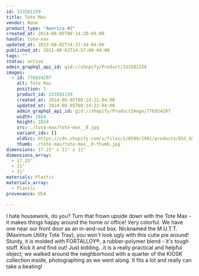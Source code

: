 ```yaml
---
id: 333581159
title: Tote Max
vendor: None
product_type: "America #2"
created_at: 2014-08-05T00:14:20-04:00
handle: tote-max
updated_at: 2023-08-02T14:37:34-04:00
published_at: 2011-06-02T14:57:00-04:00
tags: ""
status: active
admin_graphql_api_id: gid://shopify/Product/333581159
images:
  - id: 776924207
    alt: Tote Max
    position: 1
    product_id: 333581159
    created_at: 2014-08-05T00:14:22-04:00
    updated_at: 2014-08-05T00:14:22-04:00
    admin_graphql_api_id: gid://shopify/ProductImage/776924207
    width: 1024
    height: 1024
    src: ./tote-max/tote-max__0.jpg
    variant_ids: []
    oldSrc: https://cdn.shopify.com/s/files/1/0589/2901/products/DSC_6362_tooltote.jpeg?v=1407212062
    thumb: ./tote-max/tote-max__0-thumb.jpg
dimensions: 17.25" x 11" x 11"
dimensions_array:
  - 17.25"
  - 11"
  - 11"
materials: Plastic
materials_array:
  - Plastic
provenance: USA

---
```


I hate housework, do you? Turn that frown upside down with the Tote Max - it makes things happy around the home or office! Very colorful. We have one near our front door as an in-and-out box. Nicknamed the M.U.T.T. (Maximum Utility Tote Tray), you won't look ugly with this cutie pie around! Sturdy, it is molded with FORTALLOY®, a rubber-polymer blend - it's tough stuff. Kick it and find out! Just kidding...it is a really practical and helpful object; we walked around the neighborhood with a quarter of the KIOSK collection inside, photographing as we went along. It fits a lot and really can take a beating!